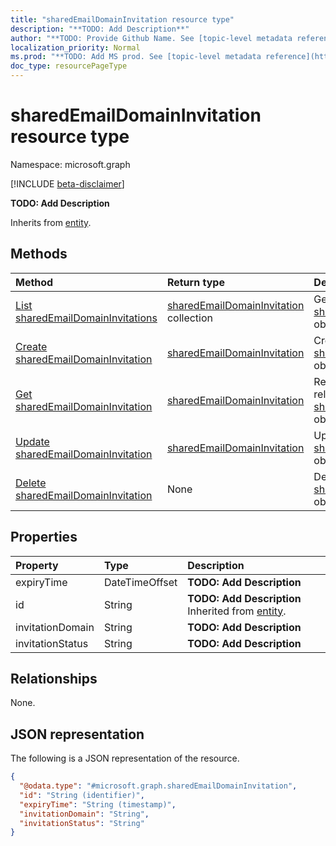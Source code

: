 ```yaml
---
title: "sharedEmailDomainInvitation resource type"
description: "**TODO: Add Description**"
author: "**TODO: Provide Github Name. See [topic-level metadata reference](https://msgo.azurewebsites.net/add/document/guidelines/metadata.html#topic-level-metadata)**"
localization_priority: Normal
ms.prod: "**TODO: Add MS prod. See [topic-level metadata reference](https://msgo.azurewebsites.net/add/document/guidelines/metadata.html#topic-level-metadata)**"
doc_type: resourcePageType
---
```


# sharedEmailDomainInvitation resource type

Namespace: microsoft.graph

[!INCLUDE [beta-disclaimer](../../includes/beta-disclaimer.md)]

**TODO: Add Description**


Inherits from [entity](../resources/entity.md).

## Methods
|Method|Return type|Description|
|:---|:---|:---|
|[List sharedEmailDomainInvitations](../api/sharedemaildomaininvitation-list.md)|[sharedEmailDomainInvitation](../resources/sharedemaildomaininvitation.md) collection|Get a list of the [sharedEmailDomainInvitation](../resources/sharedemaildomaininvitation.md) objects and their properties.|
|[Create sharedEmailDomainInvitation](../api/sharedemaildomaininvitation-create.md)|[sharedEmailDomainInvitation](../resources/sharedemaildomaininvitation.md)|Create a new [sharedEmailDomainInvitation](../resources/sharedemaildomaininvitation.md) object.|
|[Get sharedEmailDomainInvitation](../api/sharedemaildomaininvitation-get.md)|[sharedEmailDomainInvitation](../resources/sharedemaildomaininvitation.md)|Read the properties and relationships of a [sharedEmailDomainInvitation](../resources/sharedemaildomaininvitation.md) object.|
|[Update sharedEmailDomainInvitation](../api/sharedemaildomaininvitation-update.md)|[sharedEmailDomainInvitation](../resources/sharedemaildomaininvitation.md)|Update the properties of a [sharedEmailDomainInvitation](../resources/sharedemaildomaininvitation.md) object.|
|[Delete sharedEmailDomainInvitation](../api/sharedemaildomaininvitation-delete.md)|None|Deletes a [sharedEmailDomainInvitation](../resources/sharedemaildomaininvitation.md) object.|

## Properties
|Property|Type|Description|
|:---|:---|:---|
|expiryTime|DateTimeOffset|**TODO: Add Description**|
|id|String|**TODO: Add Description** Inherited from [entity](../resources/entity.md).|
|invitationDomain|String|**TODO: Add Description**|
|invitationStatus|String|**TODO: Add Description**|

## Relationships
None.

## JSON representation
The following is a JSON representation of the resource.
<!-- {
  "blockType": "resource",
  "keyProperty": "id",
  "@odata.type": "microsoft.graph.sharedEmailDomainInvitation",
  "baseType": "microsoft.graph.entity",
  "openType": false
}
-->
``` json
{
  "@odata.type": "#microsoft.graph.sharedEmailDomainInvitation",
  "id": "String (identifier)",
  "expiryTime": "String (timestamp)",
  "invitationDomain": "String",
  "invitationStatus": "String"
}
```

